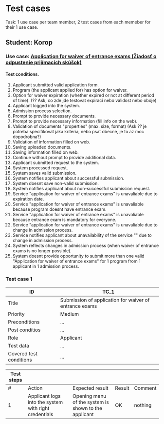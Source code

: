 # Test cases
Task: 1 use case per team member, 2 test cases from each memeber for their 1 use case.

## Student: Korop
### Use case: [Application for waiver of entrance exams (Žiadosť o odpustenie prijímacích skúšok)](https://gitlab.mff.cuni.cz/budaipe/nswi041_pri/-/blob/master/use_cases/all_cases.md?ref_type=heads#application-for-waiver-of-entrance-exams-%C5%BEiados%C5%A5-o-odpustenie-prij%C3%ADmac%C3%ADch-sk%C3%BA%C5%A1ok)
#### Test conditions.
1. Applicant submitted valid application form.
2. Program (the applicant applied for) has option for waiver.
3. Option for waiver expiration (whether expired or not at different period of time). (?? Ask, co zde jde testovat expiraci nebo validost nebo oboje)
4. Applicant logged into the system.
5. Admission process selection.
6. Prompt to provide necessary documents.
7. Prompt to provide necessary information (fill info on the web).
8. Validation of documents "properties" (max. size, format) (Ask ?? je potreba specifikovat jaka kriteria, nebo psat obecne, je to az moc dopodrobna?)
9. Validation of information filled on web.
10. Saving uploaded documents.
11. Saving information filled on web.
12. Continue without prompt to provide additional data.
13. Applicant submitted request to the system.
14. System processed request.
15. System saves valid submission.
16. System notifies applicant about successful submission.
17. System doesnt save non-valid submission.
18. System notifies applicant about non-successful submission request.
19. Service "application for waiver of entrance exams" is unavaliable due to expiration date.
20. Service "application for waiver of entrance exams" is unavaliable because program doesnt have entrance exam.
21. Service "application for waiver of entrance exams" is unavaliable because entrance exam is mandatory for everyone.
22. Service "application for waiver of entrance exams" is unavaliable due to change in admission process.
23. Service notifies applicant about unavailability of the service "" due to change in admission process.
24. System reflects changes in admission process (when waiver of entrance exams is no longer possible).
25. System doesnt provide opportunity to submit more than one valid "Application for waiver of entrance exams" for 1 program from 1 applicant in 1 admission process.

### Test case 1
| ID | TC_1 |
| --- | ---|
| Title | Submission of application for waiver of entrance exams |
| Priority | Medium |
| Preconditions | ... |
| Post conditios | ... |
| Role | Applicant |
| Test data | ... |
| Covered test conditions | ... |

| Test steps | | | | |
| --- | ---| --- | --- | ---|
| # | Action | Expected result | Result | Comment |
| 1 | Applicant logs into the system with right credentials | Opening menu of the system is shown to the applicant | OK | nothing |



